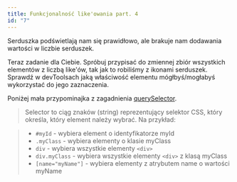 ```yaml
---
title: Funkcjonalność like'owania part. 4
id: "7"
---
```


Serduszka podświetlają nam się prawidłowo, ale brakuje nam dodawania wartości w liczbie serduszek.

Teraz zadanie dla Ciebie.
Spróbuj przypisać do zmiennej zbiór wszystkich elementów z liczbą like'ów, tak jak to robiliśmy z ikonami serduszek.
Sprawdź w devToolsach jaką właściwość elementu mógłbyś/mogłabyś wykorzystać do jego zaznaczenia.

Poniżej mała przypominajka z zagadnienia <a href="/glossary/querySelector/" target="_blank">querySelector</a>.

> Selector to ciąg znaków (string) reprezentujący selektor CSS, który określa, który element należy wybrać. Na przykład:

> - `#myId` - wybiera element o identyfikatorze myId
> - `.myClass` - wybiera elementy o klasie myClass
> - `div` - wybiera wszystkie elementy `<div>`
> - `div.myClass` - wybiera wszystkie elementy `<div>` z klasą myClass
> - `[name="myName"]` - wybiera elementy z atrybutem name o wartości myName
